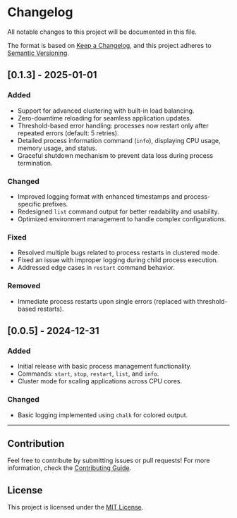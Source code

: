 # Changelog  

All notable changes to this project will be documented in this file.  

The format is based on [Keep a Changelog](https://keepachangelog.com/), and this project adheres to [Semantic Versioning](https://semver.org/spec/v2.0.0.html).  

## [0.1.3] - 2025-01-01 

### Added  
- Support for advanced clustering with built-in load balancing.  
- Zero-downtime reloading for seamless application updates.  
- Threshold-based error handling: processes now restart only after repeated errors (default: 5 retries).  
- Detailed process information command (`info`), displaying CPU usage, memory usage, and status.  
- Graceful shutdown mechanism to prevent data loss during process termination.  

### Changed  
- Improved logging format with enhanced timestamps and process-specific prefixes.  
- Redesigned `list` command output for better readability and usability.  
- Optimized environment management to handle complex configurations.  

### Fixed  
- Resolved multiple bugs related to process restarts in clustered mode.  
- Fixed an issue with improper logging during child process execution.  
- Addressed edge cases in `restart` command behavior.  

### Removed  
- Immediate process restarts upon single errors (replaced with threshold-based restarts).  

## [0.0.5] - 2024-12-31

### Added  
- Initial release with basic process management functionality.  
- Commands: `start`, `stop`, `restart`, `list`, and `info`.  
- Cluster mode for scaling applications across CPU cores.  

### Changed  
- Basic logging implemented using `chalk` for colored output.  

---

## Contribution  

Feel free to contribute by submitting issues or pull requests! For more information, check the [Contributing Guide](CONTRIBUTING.md).  

## License  

This project is licensed under the [MIT License](LICENSE).  
